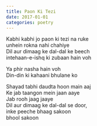 ```yaml
---
title: Paon Ki Tezi
date: 2017-01-01
categories: poetry
---
```


Kabhi kabhi jo paon ki tezi na ruke<br/>
unhein rokna nahi chahiye<br/>
Dil aur dimaag ke dal-dal ke beech<br/>
intehaan-e-ishq ki zubaan hain voh<br/>

Ya phir nasha hain voh<br/>
Din-din ki kahaani bhulane ko<br/>

Shayad tabhi daudta hoon main aaj<br/>
Ke jab taangon mein jaan aaye<br/>
Jab rooh jaag jaaye<br/>
Dil aur dimaag ke dal-dal se door,<br/>
inke peeche bhaag sakoon<br/>
bhool sakoon<br/>
